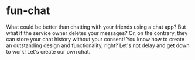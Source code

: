 # fun-chat
What could be better than chatting with your friends using a chat app? But what if the service owner deletes your messages? Or, on the contrary, they can store your chat history without your consent! You know how to create an outstanding design and functionality, right? Let's not delay and get down to work! Let's create our own chat. 
